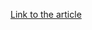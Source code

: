 [Link to the article](https://www.recordedfuture.com/oilalpha-likely-pro-houthi-group-targeting-arabian-peninsula)
